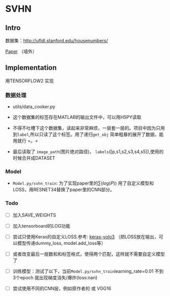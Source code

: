 # SVHN

## Intro

数据集：http://ufldl.stanford.edu/housenumbers/

[Paper](http://static.googleusercontent.com/media/research.google.com/en//pubs/archive/42241.pdf) （墙外）

## Implementation

用TENSORFLOW2 实现

### 数据处理

- utils/data_cooker.py

- 这个数据集的标签存在MATLAB的输出文件中，可以用H5PY读取

- 不得不吐槽下这个数据集，读起来非常麻烦，一层套一层的。项目中因为只用到`label`,所以只读了这个标签。用了递归`get_obj` 简单粗暴的展开了数据，能用就行 =。=

- 最后读取了 `image_path`(图片绝对路径)， `labels`([p,s1,s2,s3,s4,s5]),使用的时候合并成DATASET

### Model

- `Model.py/svhn_train`: 为了实现paper里的$\sum(log(P))$ 用了自定义模型和LOSS，用RESNET34替换了paper里的CNN部分。

### Todo

- [ ] 加入SAVE_WEIGHTS
- [ ] 加入tensorboard的LOG功能
- [ ] 尝试只使用Keras的自定义LOSS.参考: [keras-yolo3](https://github.com/qqwweee/keras-yolo3) （把LOSS放在输出，可以模型传递dummy_loss, model.add_loss等）

- [ ] 或者改变最后一层数和和标签格式，使得两个匹配，这样就不需要自定义模型了

- [ ] 训练模型：测试了以下，当前`Model.py/svhn_train`learning_rate=0.01 不到3个epoch 就出现梯度消失/爆炸(loss:nan)

- [ ] 尝试使用不同的CNN层，例如原作者的 或 VGG16
